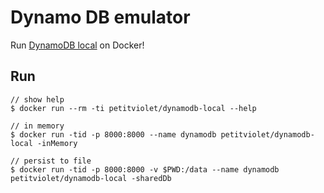 # Dynamo DB emulator

Run [DynamoDB local](https://docs.aws.amazon.com/amazondynamodb/latest/developerguide/DynamoDBLocal.html) on Docker!

## Run

```shell-session
// show help
$ docker run --rm -ti petitviolet/dynamodb-local --help

// in memory
$ docker run -tid -p 8000:8000 --name dynamodb petitviolet/dynamodb-local -inMemory

// persist to file
$ docker run -tid -p 8000:8000 -v $PWD:/data --name dynamodb petitviolet/dynamodb-local -sharedDb
```


